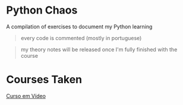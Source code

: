 # Python Chaos
A compilation of exercises to document my Python learning

> every code is commented (mostly in portuguese)

> my theory notes will be released once I'm fully finished with the course

# Courses Taken
[Curso em Vídeo](https://www.youtube.com/c/CursoemV%C3%ADdeo)

